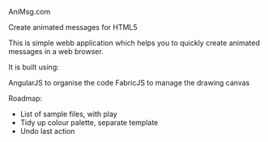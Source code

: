 AniMsg.com

Create animated messages for HTML5

This is simple webb application which helps you to quickly create animated messages in a web browser.

It is built using: 

AngularJS to organise the code
FabricJS to manage the drawing canvas 

Roadmap:
- List of sample files, with play
- Tidy up colour palette, separate template
- Undo last action